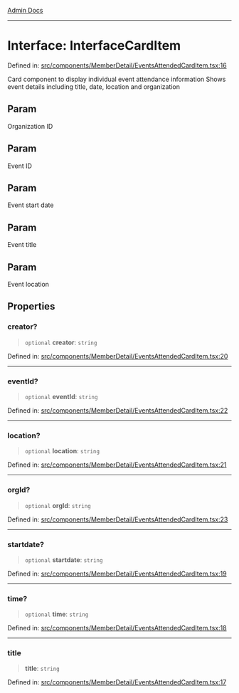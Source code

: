 [Admin Docs](/)

***

# Interface: InterfaceCardItem

Defined in: [src/components/MemberDetail/EventsAttendedCardItem.tsx:16](https://github.com/hustlernik/talawa-admin/blob/fe326ed17e0fa5ad916ff9f383f63b5d38aedc7b/src/components/MemberDetail/EventsAttendedCardItem.tsx#L16)

Card component to display individual event attendance information
Shows event details including title, date, location and organization

## Param

Organization ID

## Param

Event ID

## Param

Event start date

## Param

Event title

## Param

Event location

## Properties

### creator?

> `optional` **creator**: `string`

Defined in: [src/components/MemberDetail/EventsAttendedCardItem.tsx:20](https://github.com/hustlernik/talawa-admin/blob/fe326ed17e0fa5ad916ff9f383f63b5d38aedc7b/src/components/MemberDetail/EventsAttendedCardItem.tsx#L20)

***

### eventId?

> `optional` **eventId**: `string`

Defined in: [src/components/MemberDetail/EventsAttendedCardItem.tsx:22](https://github.com/hustlernik/talawa-admin/blob/fe326ed17e0fa5ad916ff9f383f63b5d38aedc7b/src/components/MemberDetail/EventsAttendedCardItem.tsx#L22)

***

### location?

> `optional` **location**: `string`

Defined in: [src/components/MemberDetail/EventsAttendedCardItem.tsx:21](https://github.com/hustlernik/talawa-admin/blob/fe326ed17e0fa5ad916ff9f383f63b5d38aedc7b/src/components/MemberDetail/EventsAttendedCardItem.tsx#L21)

***

### orgId?

> `optional` **orgId**: `string`

Defined in: [src/components/MemberDetail/EventsAttendedCardItem.tsx:23](https://github.com/hustlernik/talawa-admin/blob/fe326ed17e0fa5ad916ff9f383f63b5d38aedc7b/src/components/MemberDetail/EventsAttendedCardItem.tsx#L23)

***

### startdate?

> `optional` **startdate**: `string`

Defined in: [src/components/MemberDetail/EventsAttendedCardItem.tsx:19](https://github.com/hustlernik/talawa-admin/blob/fe326ed17e0fa5ad916ff9f383f63b5d38aedc7b/src/components/MemberDetail/EventsAttendedCardItem.tsx#L19)

***

### time?

> `optional` **time**: `string`

Defined in: [src/components/MemberDetail/EventsAttendedCardItem.tsx:18](https://github.com/hustlernik/talawa-admin/blob/fe326ed17e0fa5ad916ff9f383f63b5d38aedc7b/src/components/MemberDetail/EventsAttendedCardItem.tsx#L18)

***

### title

> **title**: `string`

Defined in: [src/components/MemberDetail/EventsAttendedCardItem.tsx:17](https://github.com/hustlernik/talawa-admin/blob/fe326ed17e0fa5ad916ff9f383f63b5d38aedc7b/src/components/MemberDetail/EventsAttendedCardItem.tsx#L17)
